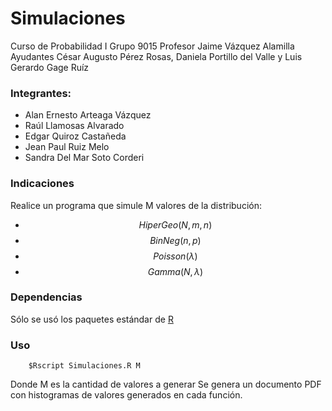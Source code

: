 # Simulaciones
Curso de Probabilidad I
Grupo 9015
Profesor Jaime Vázquez Alamilla
Ayudantes César Augusto Pérez Rosas, Daniela Portillo del Valle y Luis Gerardo Gage Ruíz

### Integrantes:
 * Alan Ernesto Arteaga Vázquez
 * Raúl Llamosas Alvarado
 * Edgar Quiroz Castañeda
 * Jean Paul Ruiz Melo
 * Sandra Del Mar Soto Corderi

### Indicaciones
Realice un programa que simule M valores de la distribución:
* $$HiperGeo(N, m, n)$$
* $$BinNeg(n, p)$$
* $$Poisson( \lambda)$$
* $$Gamma(N, \lambda)$$

### Dependencias
Sólo se usó los paquetes estándar de [R][1]
### Uso
        $Rscript Simulaciones.R M
Donde M es la cantidad de valores a generar
Se genera un documento PDF con histogramas de valores generados en cada función.

[1]: https://www.r-project.org/

